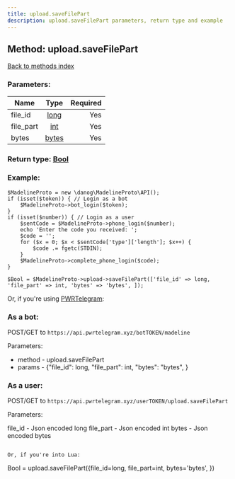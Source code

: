 ```yaml
---
title: upload.saveFilePart
description: upload.saveFilePart parameters, return type and example
---
```

## Method: upload.saveFilePart  
[Back to methods index](index.md)


### Parameters:

| Name     |    Type       | Required |
|----------|:-------------:|---------:|
|file\_id|[long](../types/long.md) | Yes|
|file\_part|[int](../types/int.md) | Yes|
|bytes|[bytes](../types/bytes.md) | Yes|


### Return type: [Bool](../types/Bool.md)

### Example:


```
$MadelineProto = new \danog\MadelineProto\API();
if (isset($token)) { // Login as a bot
    $MadelineProto->bot_login($token);
}
if (isset($number)) { // Login as a user
    $sentCode = $MadelineProto->phone_login($number);
    echo 'Enter the code you received: ';
    $code = '';
    for ($x = 0; $x < $sentCode['type']['length']; $x++) {
        $code .= fgetc(STDIN);
    }
    $MadelineProto->complete_phone_login($code);
}

$Bool = $MadelineProto->upload->saveFilePart(['file_id' => long, 'file_part' => int, 'bytes' => 'bytes', ]);
```

Or, if you're using [PWRTelegram](https://pwrtelegram.xyz):

### As a bot:

POST/GET to `https://api.pwrtelegram.xyz/botTOKEN/madeline`

Parameters:

* method - upload.saveFilePart
* params - {"file_id": long, "file_part": int, "bytes": "bytes", }



### As a user:

POST/GET to `https://api.pwrtelegram.xyz/userTOKEN/upload.saveFilePart`

Parameters:

file_id - Json encoded long
file_part - Json encoded int
bytes - Json encoded bytes


```

Or, if you're into Lua:

```
Bool = upload.saveFilePart({file_id=long, file_part=int, bytes='bytes', })
```

